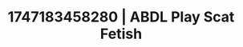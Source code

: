 ---
categories:
- ASMR tingles
- Deep intimacy
- Pleasure mapping
- Pov blowjob
- Safe for work
image: /assets/images/1747183458280.jpg
layout: post
seo:
  description: Featured content with exclusive Scat Fetish, ABDL Play. HD images available.
  keywords: Scat Fetish, ABDL Play
  og_image: /assets/images/1747183458280.jpg
  schema_type: VisualArtwork
tags:
- ABDL Play
- Scat Fetish
- '#1747183458280'
title: 1747183458280 | ABDL Play Scat Fetish
---